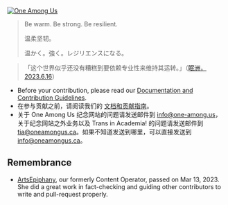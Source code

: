 [![One Among Us][banner]][site]

> Be warm. Be strong. Be resilient.
>
> 温柔坚韧。
>
> 温かく。強く。レジリエンスになる。

> 「这个世界似乎还没有糟糕到要依赖专业性来维持其运转。」（[眠洲，2023.6.16](https://twitter.com/usagiByTheShore/status/1680606566704201728?s=20)）

- Before your contribution, please read our [Documentation and Contribution Guidelines](https://github.com/one-among-us/how-we-work).
- 在参与贡献之前，请阅读我们的 [文档和贡献指南](https://github.com/one-among-us/how-we-work/blob/main/README-zh_Hans.md)。
- 关于 One Among Us 纪念网站的问题请发送邮件到 info@one-among.us，关于纪念网站之外业务以及 Trans in Academia! 的问题请发送邮件到 tia@oneamongus.ca。如果不知道发送到哪里，可以直接发送到 info@oneamongus.ca。

## Remembrance
- [ArtsEpiphany](https://one-among.us/profile/ArtsEpiphany/), our formerly Content Operator, passed on Mar 13, 2023. She did a great work in fact-checking and guiding  other contributors to write and pull-request properly.

[banner]: https://one-among.us/banner.png "那些秋叶 ~ One Among Us ~"
[site]: https://one-among.us
